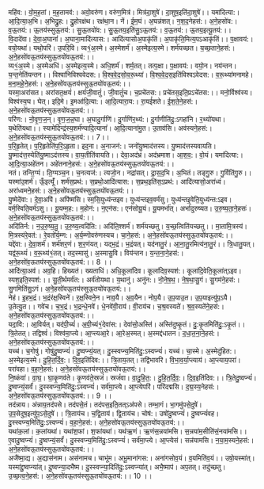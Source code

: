 

  
महि॑व:। वो॒म॒ह॒तां। म॒ह॒तामव॑:। अवो॒वरु॑ण। वरु॑ण॒मित्र॑। मित्र॑दा॒शुषे॑। दा॒शुष॒इति॑दा॒शुषे॑।। यमा॑दित्या:। आ॒दि॒त्या॒अ॒भि। अ॒भिद्रु॒ह:। द्रु॒होरक्ष॑थ। रक्ष॑था॒न। नें। ई॒म॒घं। अ॒घन्न॑शत्। न॒श॒द॒नेहस॑:। अ॒ने॒हसो॑व:। व॒ऊ॒तय॑:। ऊ॒तय॑स्सुऊ॒तय॑:। सु॒ऊ॒तयो॑व:। सु॒ऊ॒तय॒इति॑सु॒ऽऊ॒तय॑:। व॒ऊ॒तय॑:। ऊ॒तय॒इत्यू॒तय॑:।।  
वि॒दादे॑वा। दे॒वा॒अ॒घानां॑। अ॒घाना॒मादि॑त्यास:। आदि॑त्यासोअ॒पाकृ॑तिं। अ॒पाकृ॑ति॒मित्य॒पऽआकृ॑तिं।। प॒क्षावय॑:। वयो॒यथा॑। यथो॒परि॑। उ॒परि॒वि। व्य१॒॑अ॒स्मे। अ॒स्मेशर्म॑। अ॒स्मेइत्य॒स्मे। शर्म॑यच्छत। य॒च्छ॒ताने॒हस॑:। अ॒ने॒हसो॑वऊ॒तय॑स्सुऊ॒तयो॑वऊ॒तय॑:।।  
व्य१॒॑अ॒स्मे। अ॒स्मेअधि॑। अ॒स्मेइत्य॒स्मे। अधि॒शर्म॑। शर्म॒तत्। तत्प॒क्षा। प॒क्षावय॑:। वयो॒न। नय॑न्तन। य॒न्त॒नेति॑यन्तन।। विश्वा॑निविश्ववेदस:। वि॒श्व॒वे॒द॒सो॒व॒रू॒थ्या॑। वि॒श्व॒वे॒द॒स॒इति॑विश्वऽवेदस:। व॒रू॒थ्या॑मनामहे। म॒ना॒म॒हे॒ने॒हस॑:। अ॒ने॒हसो॑वऊ॒तय॑स्सुऊ॒तयो॑वऊ॒तय॑:।।  
यस्मा॒अरा॑सत। अरा॑सत॒क्षयं॑। क्षयं॑जी॒वातुं॑। जी॒वातुं॑च। च॒प्रचे॑तस:। प्रचे॑तस॒इति॒प्रऽचे॑तस:।। मनो॒र्विश्व॑स्य। विश्व॑स्य॒घ। घेत्। इदि॒मे। इ॒मआ॑दि॒त्या:। आ॒दि॒त्यारा॒य:। रा॒यई॑शते। ई॒श॒ते॒ने॒हस॑:। अ॒ने॒हसो॑वऊ॒तय॑स्सुऊ॒तयो॑वऊ॒तय॑:।।  
परि॑ण:। नो॒वृ॒ण॒ज॒न्। वृ॒ण॒ज॒न्न॒घा। अ॒घादु॒र्गाणि॑। दु॒र्गाणि॑र॒थ्य॑:। दु॒र्गाणीति॑दु॒:ऽगहा॑नि। र॒थ्यो॑यथा। य॒थेति॑यथा।। स्यामेदिन्द्र॑स्य॒शर्म॑ण्यादि॒त्यानां॑। आ॒दि॒त्याना॑मु॒त। उ॒ताव॑सि। अव॑स्यने॒हस॑:। अ॒ने॒हसो॑वऊ॒तय॑स्सुऊ॒तयो॑वऊ॒तय॑:।। 7।।  
प॒रि॒हृ॒तेत्। प॒रि॒हृतेति॑प॒रि॒ऽहृ॒ता। इद॒ना। अ॒नाजन॑:। जनो॑यु॒ष्माद॑त्तस्य। यु॒ष्माद॑त्तस्यवायति। यु॒ष्माद॑त्त॒स्येति॑यु॒ष्माऽद॑त्तस्य। वा॒य॒तीति॑वायति।। देवा॒अद॑भ्रं। अद॑भ्रमाश। आ॒श॒व॒:। वो॒यं। यमा॑दित्या:। आ॒दि॒त्या॒अहे॑तन। अहे॑तनाने॒हस॑:। अ॒ने॒हसो॑वऊ॒तय॑स्सुऊ॒तयो॑वऊ॒तय॑:।।  
नतं। तन्ति॒ग्मं। ति॒ग्मञ्च॒न। च॒नत्यज॑:। त्यजो॒न। नद्रा॑सत्। द्रा॒स॒द॒भि। अ॒भितं। तङ्गु॒रु। गु॒र्विति॑गु॒रु।। यस्मा॑उ॒शर्म॑। ऊँ॒इत्यूँ॑। शर्म॑स॒प्रथ॑:। स॒प्रथो॒आदि॑त्यास:। स॒प्रथ॒इति॑स॒ऽप्रथ॑:। आदि॑त्यासो॒अरा॑ध्वं। अरा॑ध्वमने॒हस॑:। अ॒ने॒हसो॑वऊ॒तय॑स्सुऊ॒तयो॑वऊ॒तय॑:।।  
यु॒ष्मेदे॑वा:। दे॒वा॒अपि॑। अपि॑ष्मसि। स्म॒सि॒युध्य॑न्तइव। युध्य॑न्तइव॒वर्म॑सु। युध्य॑न्तइ॒वेति॒युध्य॑न्त:ऽइव। वर्म॒स्विति॒वर्म॑ऽसु।। यू॒यम्म॒ह:। म॒होन॑:। न॒एन॑स:। एन॑सोयू॒यं। यू॒यमर्भा॑त्। अर्भा॑दुरुष्यत। उ॒रु॒ष्य॒ता॒ने॒हसः॑। अ॒ने॒हसो॑वऊ॒तय॑स्सुऊ॒तयो॑वऊ॒तय॑:।।  
अदि॑तिर्न:। न॒उ॒रु॒ष्य॒तु॒। उ॒रु॒ष्य॒त्वदि॑ति:। अदि॑ति॒श्शर्म॑। शर्म॑यच्छतु। य॒च्छ॒त्विति॑यच्छतु।। मा॒तामि॒त्रस्य॑। मि॒त्रस्य॑रे॒वत॑:। रे॒वतो॑र्य॒म्ण:। अ॒र्य॒म्णॊवरु॑णस्यच। चा॒ने॒हस॑:। अ॒ने॒हसो॑वऊ॒तय॑स्सुऊ॒तयो॑वऊ॒तय॑:।।  
यद्दे॑वा:। दे॒वा॒शर्म॑। शर्म॑शर॒णं। श॒र॒णंयत्। यद्भ॒द्रं। भ॒द्रंयत्। यद॑नातु॒रं। आ॒ना॒तु॒रमित्य॑ना॒तु॒रं।। त्रि॒धातु॒यत्। यद्व॑रू॒थ्यं॑। व॒रू॒थ्य॑१॒॑तत्। तद॒स्मासु॑। अ॒स्मासु॒वि। विय॑न्तन। य॒न्त॒ना॒ने॒हस॑:। अ॒ने॒हसो॑व॒ऊतय॑स्सुऊ॒तयो॑वऊ॒तय॑:।। 8 ।।  
आदि॑त्या॒अव॑। अव॒हि। हिख्यत॑। ख्यताधि॑। अधि॒कूला॑दिव। कूला॑दिव॒स्पश॑:। कूला॑दि॒वेति॒कूला॑त्ऽइव। स्पश॒इति॒स्पश॑:।। सु॒ती॒र्थमर्व॑त:। अर्व॑तोयथा। य॒थानु॑। अनु॑न:। नो॒ने॒ष॒थ॒। ने॒ष॒था॒सु॒गं। सु॒गम॑ने॒हस॑:। सु॒गमिति॑सु॒ऽगं। अ॒ने॒हसो॑वऊ॒तय॑स्सुऊ॒तयो॑वऊ॒तय॑:।।  
नेह॑। इ॒हभ॒द्रं। भ॒द्रंर॑क्ष॒स्विने॑। र॒क्ष॒स्विने॒न। नाव॒यै। अ॒व॒यैन। नोप॒यै। उ॒प॒याउ॒त। उ॒प॒याइत्यु॑प॒ऽयै। उ॒तेत्यु॒त।। गवे॑च। च॒भ॒द्रं। भ॒द्रन्धे॒नवे॑। धे॒नवे॑वी॒राय॑। वी॒राय॑च। च॒श्र॒वस्यते॑। श्र॒व॒स्यते॑ने॒हस॑:। अ॒ने॒हसो॑वऊ॒तय॑स्सुऊ॒तयो॑वऊ॒तय॑:।।  
यदा॒वि:। आ॒विर्यत्। यद॑पी॒च्यं॑। अ॒पी॒च्यं१॒॑देवा॑स:। देवा॑सो॒अस्ति॑। अस्ति॑दुष्कृ॒तं। दु॒:कृ॒तमिति॑दु॒:ऽकृ॒तं।। त्रि॒तेतत्। तद्विश्वं॑। विश्व॑मा॒प्त्ये। आ॒प्त्त्यआ॒रे। आ॒रेअ॒स्मत्। अ॒स्मद्द॑धातन। द॒धा॒त॒ना॒ने॒हस॑:। अ॒ने॒हसो॑वऊ॒तय॑स्सुऊ॒तयो॑वऊ॒तय॑:।।  
यच्च॑। च॒गोषु॑। गोषु॑दु॒ष्वप्न्यं॑। दु॒ष्वप्न्यं॒यत्। दु॒स्स्वप्न्य॒मिति॑दु॒:ऽस्वप्न्यं॑। यच्च॑। चा॒स्मे। अ॒स्मेदु॑हित:। अ॒स्मेइत्य॒स्मे। दु॒हि॒त॒र्दि॒व॒:। दि॒व॒इति॑दिव:।। त्रि॒ताय॒तत्। तद्वि॑भावरि। वि॒भा॒व॒र्या॒प्त्याय॑। आ॒प्त्याय॒परा॑। परा॑वहा। व॒हा॒ने॒हस॑:। अ॒ने॒हसो॑वऊ॒तय॑स्सुऊ॒तयो॑वऊ॒तय॑:।।  
नि॒ष्कंवा॑। वा॒घ॒। घा॒कृ॒णव॑ते। कृ॒णव॑ते॒स्रजं॑। स्रजं॑वा। वा॒दु॒हि॒त॒:। दु॒हि॒त॒र्दि॒व॒:। दि॒व॒इति॑दिव:।। त्रि॒तेदु॒ष्वप्न्यं॑। दु॒ष्वप्न्यं॒सर्वं॑। दु॒स्स्वप्न्य॒मिति॑दु॒:ऽस्वप्न्यं॑। सर्व॑मा॒प्त्ये। आ॒प्त्येपरि॑। परि॑दद्मसि। द॒द्म॒स्य॒नेहस॑:। अ॒ने॒हसो॑वऊ॒तय॑स्सुऊ॒तयो॑वऊ॒तय॑:।। 9 ।।  
तद॑न्नाय। अ॑न्नाय॒तद॑पसे। तद॑पसे॒तं। तद॑पस॒इति॒तत्ऽअ॑पसे। तम्भा॒गं। भा॒गमु॑पसे॒दुषे॑। उ॒प॒सेदुष॒इत्यु॑प॒ऽसे॒दुषे॑।। त्रि॒ताय॑च। च॒द्वि॒ताय॑। द्वि॒ताय॑च। चोष॑:। उषो॑दु॒ष्वप्न्यं॑। दु॒ष्वप्न्यं॑वह। दु॒स्स्वप्न्य॒मिति॑दु॒:ऽस्वप्न्यं॑। व॒हा॒ने॒हस॑:। अ॒ने॒हसो॑वऊ॒तय॑स्सुऊ॒तयो॑वऊ॒तय॑:।।  
यथा॑क॒लां। क॒लांयथा॑। यथा॑श॒फां। श॒फांयथा॑। यथ॑ऋ॒णं। ऋ॒णंस॒न्नया॑मसि। स॒न्नया॑म॒सीति॑सं॒नया॑मसि।। ए॒वादु॒ष्वप्न्यं॑। दु॒ष्वप्न्यं॒सर्वं॑। दु॒स्स्वप्न्य॒मिति॑दु॒:ऽस्वप्न्यं॑। सर्व॑मा॒प्त्ये। आ॒प्त्येसं। सन्न॑यामसि। न॒या॒म॒स्यने॒हस॑:। अ॒ने॒हसो॑वऊ॒तय॑स्सुऊ॒तयो॑वऊ॒तय॑:।।  
अजै॑ष्मा॒द्य। अ॒द्यास॑नाम। अस॑नामच। चाभू॑म। अभू॒माना॑गस:। अना॑गसोव॒यं। व॒यमिति॑व॒यं।। उषो॒यस्मा॑त्। यस्मा॑द्दु॒ष्वप्न्या॑त्। दु॒ष्वप्न्या॒दभै॑ष्म। दु॒स्स्वप्न्या॒दिति॑दु॒:ऽस्वप्न्या॑त्। अभै॒ष्माप॑। अप॒तत्। तदु॑च्छतु। उ॒च्छ॒त्व॒ने॒हस॑:। अ॒ने॒हसो॑वऊ॒तय॑स्सुऊ॒तयो॑वऊ॒तय॑:।। 10 ।।  
